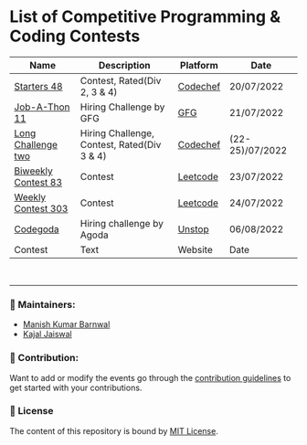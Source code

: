 # List of Competitive Programming &amp; Coding Contests

| Name | Description | Platform | Date |
| --- | ----------- | -------- | -------- |
| [Starters 48](https://www.codechef.com/START48?itm_medium=hpbanner_2&itm_campaign=START48) | Contest, Rated(Div 2, 3 & 4) | [Codechef](https://www.codechef.com/) | 20/07/2022 |
| [Job-A-Thon 11](https://practice.geeksforgeeks.org/contest/job-a-thon-11-hiring-challenge) | Hiring Challenge by GFG | [GFG](https://www.geeksforgeeks.org/) | 21/07/2022 |
| [Long Challenge two](https://www.codechef.com/JULY222?itm_medium=hpbanner_3&itm_campaign=JULY222) | Hiring Challenge, Contest, Rated(Div 3 & 4) | [Codechef](https://www.codechef.com/) | (22-25)/07/2022 |
| [Biweekly Contest 83](https://leetcode.com/contest/biweekly-contest-83/) | Contest | [Leetcode](https://leetcode.com) | 23/07/2022 |
| [Weekly Contest 303](https://leetcode.com/contest/weekly-contest-303/) | Contest | [Leetcode](https://leetcode.com) | 24/07/2022 |
| [Codegoda](https://unstop.com/hackathon/codegoda-2022-agoda-363015?refId=ACG22AW) | Hiring challenge by Agoda | [Unstop](https://unstop.com/home) | 06/08/2022 |
| Contest | Text | Website | Date |
















<br>
<hr>

### 🔨 Maintainers:
- [Manish Kumar Barnwal](https://github.com/imanishbarnwal)
- [Kajal Jaiswal](https://github.com/kajal1801)

### 🤝 Contribution:
Want to add or modify the events go through the [contribution guidelines](CONTRIBUTE.md) to get started with your contributions.

### 📝 License

The content of this repository is bound by [MIT License](LICENSE).
